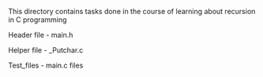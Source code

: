This directory contains tasks done in the course of learning about recursion in C programming

Header file - main.h

Helper file - _Putchar.c

Test_files - main.c files
